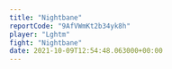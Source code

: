 ```yaml
---
title: "Nightbane"
reportCode: "9AfVWmKt2b34yk8h"
player: "Lghtm"
fight: "Nightbane"
date: 2021-10-09T12:54:48.063000+00:00
---
```

